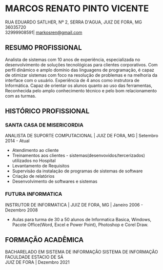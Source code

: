 # MARCOS RENATO PINTO VICENTE
RUA EDUARDO SATLHER, Nº 2, SERRA D'AGUA, JUIZ DE FORA, MG 36035720 <br>
32999908591| markosren@gmail.com
## RESUMO PROFISSIONAL
Analista de sistemas com 10 anos de experiência, especializada no desenvolvimento
de soluções tecnológicas para clientes corporativos. Com perfil dinâmico e amplo
domínio das linguagens de programação, é capaz de otimizar sistemas com foco na
resolução de problemas e na melhoria da interface com o usuário.
Experiência de 4 anos como instrutora de Informática. Capaz de orientar os alunos
quanto ao uso das ferramentas, Reconhecida pelo amplo conhecimento técnico e
pelo bom relacionamento com as turmas.
## HISTÓRICO PROFISSIONAL
### SANTA CASA DE MISERICORDIA
ANALISTA DE SUPORTE COMPUTACIONAL | JUIZ DE FORA, MG | Setembro 2014 - Atual
* Atendimento ao cliente
* Treinamentos aos clientes - sistemas(desenvovidos/tercerizados)  utilizados no Hospital
* Levantamento de Requisitos
* Supervisão da instalação de programas de sistemas de software
* Criação de relatórios
* Desenvolvimento de softwares e sistemas
### FUTURA INFORMATICA
INSTRUTOR DE INFORMATICA | JUIZ DE FORA, MG | Janeiro 2006 - Dezembro 2008
* Aulas para turma de 30 a 50 alunos de Informatica Basica, Windows, Pacote
Office(Word, Excel e Power Point), Photoshop e Corel Draw.
## FORMAÇÃO ACADÊMICA
BACHARELADO EM SISTEMA DE INFORMAÇÃO SISTEMA DE INFORMAÇÃO <br>
FACULDADE ESTACIO DE SÁ <br>
JUIZ DE FORA | Dezembro 2021 <br>
